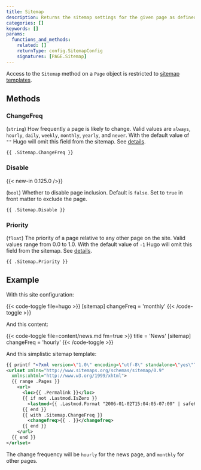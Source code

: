 ```yaml
---
title: Sitemap
description: Returns the sitemap settings for the given page as defined in front matter, falling back to the sitemap settings as defined in the site configuration.
categories: []
keywords: []
params:
  functions_and_methods:
    related: []
    returnType: config.SitemapConfig
    signatures: [PAGE.Sitemap]
---
```


Access to the `Sitemap` method on a `Page` object is restricted to [sitemap templates].

## Methods

### ChangeFreq

(`string`) How frequently a page is likely to change. Valid values are `always`, `hourly`, `daily`, `weekly`, `monthly`, `yearly`, and `never`. With the default value of `""` Hugo will omit this field from the sitemap. See&nbsp;[details](https://www.sitemaps.org/protocol.html#changefreqdef).

```go-html-template
{{ .Sitemap.ChangeFreq }}
```

### Disable

{{< new-in 0.125.0 />}}

(`bool`) Whether to disable page inclusion. Default is `false`. Set to `true` in front matter to exclude the page.

```go-html-template
{{ .Sitemap.Disable }}
```

### Priority

(`float`) The priority of a page relative to any other page on the site. Valid values range from 0.0 to 1.0. With the default value of `-1` Hugo will omit this field from the sitemap. See&nbsp;[details](https://www.sitemaps.org/protocol.html#prioritydef).

```go-html-template
{{ .Sitemap.Priority }}
```

## Example

With this site configuration:

{{< code-toggle file=hugo >}}
[sitemap]
changeFreq = 'monthly'
{{< /code-toggle >}}

And this content:

{{< code-toggle file=content/news.md fm=true >}}
title = 'News'
[sitemap]
changeFreq = 'hourly'
{{< /code-toggle >}}

And this simplistic sitemap template:

```xml {file="layouts/_default/sitemap.xml"}
{{ printf "<?xml version=\"1.0\" encoding=\"utf-8\" standalone=\"yes\"?>" | safeHTML }}
<urlset xmlns="http://www.sitemaps.org/schemas/sitemap/0.9"
  xmlns:xhtml="http://www.w3.org/1999/xhtml">
  {{ range .Pages }}
    <url>
      <loc>{{ .Permalink }}</loc>
      {{ if not .Lastmod.IsZero }}
        <lastmod>{{ .Lastmod.Format "2006-01-02T15:04:05-07:00" | safeHTML }}</lastmod>
      {{ end }}
      {{ with .Sitemap.ChangeFreq }}
        <changefreq>{{ . }}</changefreq>
      {{ end }}
    </url>
  {{ end }}
</urlset>
```

The change frequency will be `hourly` for the news page, and `monthly` for other pages.

[sitemap templates]: /templates/sitemap/
